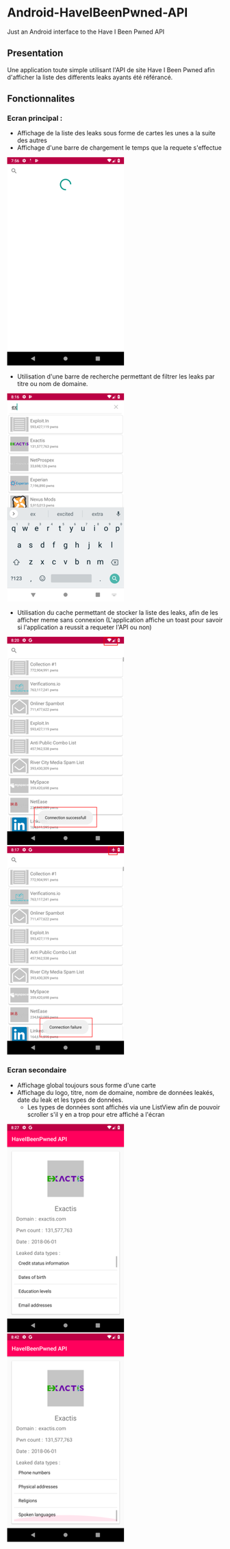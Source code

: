 # Android-HaveIBeenPwned-API
Just an Android interface to the Have I Been Pwned API

## Presentation
Une application toute simple utilisant l'API de site Have I Been Pwned afin d'afficher la liste des differents leaks ayants été référancé.

## Fonctionnalites
### Ecran principal :
- Affichage de la liste des leaks sous forme de cartes les unes a la suite des autres
- Affichage d'une barre de chargement le temps que la requete s'effectue

<img src="readme-img/screen_loading.png" alt="loading">

- Utilisation d'une barre de recherche permettant de filtrer les leaks par titre ou nom de domaine.

<img src="readme-img/search_bar.png" alt="search bar">

- Utilisation du cache permettant de stocker la liste des leaks, afin de les afficher meme sans connexion (L'application affiche un toast pour savoir si l'application a reussit a requeter l'API ou non)

<img src="readme-img/connection_success.png" alt="connection success"> <img src="readme-img/connection_failure.png" alt="connection failure">

### Ecran secondaire
- Affichage global toujours sous forme d'une carte
- Affichage du logo, titre, nom de domaine, nombre de données leakés, date du leak et les types de données.
  - Les types de données sont affichés via une ListView afin de pouvoir scroller s'il y en a trop pour etre affiché a l'écran
  
<img src="readme-img/second_activity.png" alt="second activity"> <img src="readme-img/second_activity_list_view.png" alt="second activity list view">
